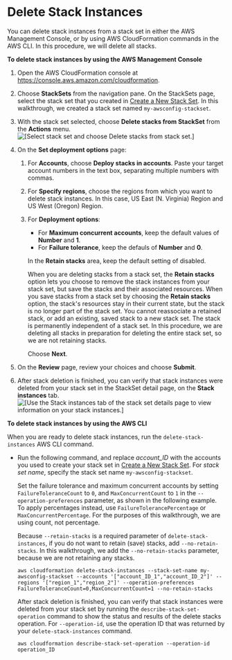 # Delete Stack Instances<a name="stackinstances-delete"></a>

You can delete stack instances from a stack set in either the AWS Management Console, or by using AWS CloudFormation commands in the AWS CLI\. In this procedure, we will delete all stacks\.

**To delete stack instances by using the AWS Management Console**

1. Open the AWS CloudFormation console at [https://console\.aws\.amazon\.com/cloudformation](https://console.aws.amazon.com/cloudformation/)\.

1. Choose **StackSets** from the navigation pane\. On the StackSets page, select the stack set that you created in [Create a New Stack Set](stacksets-getting-started-create.md)\. In this walkthrough, we created a stack set named `my-awsconfig-stackset`\.

1. With the stack set selected, choose **Delete stacks from StackSet** from the **Actions** menu\.  
![\[Select stack set and choose Delete stacks from stack set.\]](http://docs.aws.amazon.com/AWSCloudFormation/latest/UserGuide/images/console-stacksets-action-delete-stacks.png)

1. On the **Set deployment options** page: 

   1. For **Accounts**, choose **Deploy stacks in accounts**\. Paste your target account numbers in the text box, separating multiple numbers with commas\.

   1. For **Specify regions**, choose the regions from which you want to delete stack instances\. In this case, US East \(N\. Virginia\) Region and US West \(Oregon\) Region\.

   1. For **Deployment options**: 
      + For **Maximum concurrent accounts**, keep the default values of **Number** and **1**\.
      + For **Failure tolerance**, keep the defauls of **Number** and **0**\.

      In the **Retain stacks** area, keep the default setting of disabled\.

      When you are deleting stacks from a stack set, the **Retain stacks** option lets you choose to remove the stack instances from your stack set, but save the stacks and their associated resources\. When you save stacks from a stack set by choosing the **Retain stacks** option, the stack's resources stay in their current state, but the stack is no longer part of the stack set\. You cannot reassociate a retained stack, or add an existing, saved stack to a new stack set\. The stack is permanently independent of a stack set\. In this procedure, we are deleting all stacks in preparation for deleting the entire stack set, so we are not retaining stacks\.

      Choose **Next**\.

1. On the **Review** page, review your choices and choose **Submit**\.

1. After stack deletion is finished, you can verify that stack instances were deleted from your stack set in the StackSet detail page, on the **Stack instances** tab\.  
![\[Use the Stack instances tab of the stack set details page to view information on your stack instances.\]](http://docs.aws.amazon.com/AWSCloudFormation/latest/UserGuide/images/console-stackset-detail-stack-instances.png)

**To delete stack instances by using the AWS CLI**

When you are ready to delete stack instances, run the `delete-stack-instances` AWS CLI command\.
+ Run the following command, and replace *account\_ID* with the accounts you used to create your stack set in [Create a New Stack Set](stacksets-getting-started-create.md)\. For *stack set name*, specify the stack set name `my-awsconfig-stackset`\.

  Set the failure tolerance and maximum concurrent accounts by setting `FailureToleranceCount` to `0`, and `MaxConcurrentCount` to `1` in the `--operation-preferences` parameter, as shown in the following example\. To apply percentages instead, use `FailureTolerancePercentage` or `MaxConcurrentPercentage`\. For the purposes of this walkthrough, we are using count, not percentage\.

  Because `--retain-stacks` is a required parameter of `delete-stack-instances`, if you do not want to retain \(save\) stacks, add `--no-retain-stacks`\. In this walkthrough, we add the `--no-retain-stacks` parameter, because we are not retaining any stacks\.

  ```
  aws cloudformation delete-stack-instances --stack-set-name my-awsconfig-stackset --accounts '["account_ID_1","account_ID_2"]' --regions '["region_1","region_2"]' --operation-preferences FailureToleranceCount=0,MaxConcurrentCount=1 --no-retain-stacks
  ```

  After stack deletion is finished, you can verify that stack instances were deleted from your stack set by running the `describe-stack-set-operation` command to show the status and results of the delete stacks operation\. For `--operation-id`, use the operation ID that was returned by your `delete-stack-instances` command\.

  ```
  aws cloudformation describe-stack-set-operation --operation-id operation_ID
  ```
